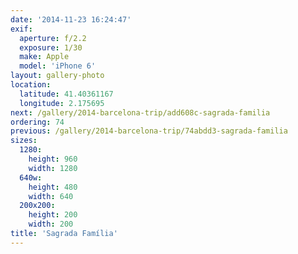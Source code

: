 ```yaml
---
date: '2014-11-23 16:24:47'
exif:
  aperture: f/2.2
  exposure: 1/30
  make: Apple
  model: 'iPhone 6'
layout: gallery-photo
location:
  latitude: 41.40361167
  longitude: 2.175695
next: /gallery/2014-barcelona-trip/add608c-sagrada-familia
ordering: 74
previous: /gallery/2014-barcelona-trip/74abdd3-sagrada-familia
sizes:
  1280:
    height: 960
    width: 1280
  640w:
    height: 480
    width: 640
  200x200:
    height: 200
    width: 200
title: 'Sagrada Família'
---
```

